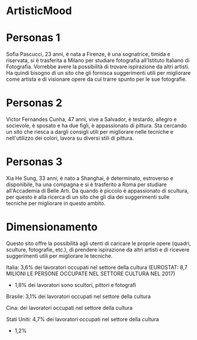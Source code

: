 # ArtisticMood

# Personas 1
Sofia Pascucci, 23 anni, è nata a Firenze, è una sognatrice, timida e riservata, si è trasferita a Milano per studiare fotografia all'Istituto Italiano di Fotografia. Vorrebbe avere la possibilità di trovare ispirazione da altri artisti. Ha quindi bisogno di un sito che gli fornisca suggerimenti utili per migliorare come artista e di visionare opere da cui trarre spunto per le sue fotografie.

# Personas 2
Victor Fernandes Cunha, 47 anni, vive a Salvador, è testardo, allegro e socievole, è sposato e ha due figli, è appassionato di pittura. Sta cercando un sito che riesca a dargli consigli utili per migliorare nelle tecniche e nell'utilizzo dei colori, lavora su diversi stili di pittura.

# Personas 3
Xia He Sung, 33 anni, è nato a Shanghai, è determinato, estroverso e disponibile, ha una compagna e si è trasferito a Roma per studiare all'Accademia di Belle Arti. Da quando è piccolo è appassionato di scultura, per questo è alla ricerca di un sito che gli dia dei suggerimenti sulle tecniche per migliorare in questo ambito.


# Dimensionamento 
Questo sito offre la possibilità agli utenti di caricare le proprie opere (quadri, sculture, fotografie, etc.), di prendere ispirazione da altri artisti e di ricevere suggerimenti utili per migliorare le tecniche.

Italia: 3,6% dei lavoratori occupati nel settore della cultura (EUROSTAT: 8,7 MILIONI LE PERSONE OCCUPATE NEL SETTORE CULTURA NEL 2017)
  - 1,8% dei lavoratori sono scultori, pittori e fotografi

  

Brasile: 3,1% dei lavoratori occupati nel settore della cultura


Cina: dei lavoratori occupati nel settore della cultura


Stati Uniti: 4,7% dei lavoratori occupati nel settore della cultura
  - 1,2% 
